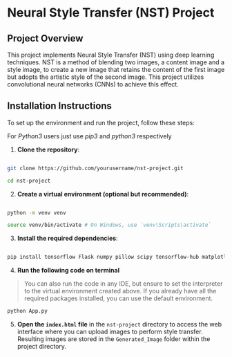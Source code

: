 
# Neural Style Transfer (NST) Project

  

## Project Overview

This project implements Neural Style Transfer (NST) using deep learning techniques. NST is a method of blending two images, a content image and a style image, to create a new image that retains the content of the first image but adopts the artistic style of the second image. This project utilizes convolutional neural networks (CNNs) to achieve this effect.

  

## Installation Instructions

To set up the environment and run the project, follow these steps:

  

For *Python3* users just use *pip3* and *python3* respectively

  

1. **Clone the repository**:

```bash

git clone https://github.com/yourusername/nst-project.git

cd nst-project

  ```

2. **Create a virtual environment (optional but recommended)**:

```bash

python -m venv venv

source venv/bin/activate # On Windows, use `venv\Scripts\activate`
```

3. **Install the required dependencies**:

```bash

pip install tensorflow Flask numpy pillow scipy tensorflow-hub matplotlib

```

4. **Run the following code on terminal**

> You can also run the code in any IDE, but ensure to set the interpreter to the virtual environment created above. If you already have all the required packages installed, you can use the default environment. 
```bash
python App.py
```



5. **Open the `index.html` file** in the `nst-project` directory to access the web interface where you can upload images to perform style transfer. Resulting images are stored in the `Generated_Image` folder within the project directory.



